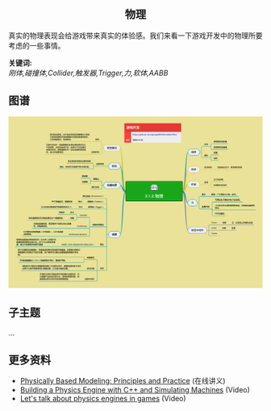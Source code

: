 <h2 align="center">物理</h2>
<p>
真实的物理表现会给游戏带来真实的体验感。我们来看一下游戏开发中的物理所要考虑的一些事情。
</p>

**关键词:**<br/>
*刚体,碰撞体,Collider,触发器,Trigger,力,软体,AABB*

## 图谱
![图片加载中...](../exports/2.1.2.物理.png?raw=true)

## 子主题
...

## 更多资料
* [Physically Based Modeling: Principles and Practice](https://www.cs.cmu.edu/~baraff/sigcourse/) (在线讲义)
* [Building a Physics Engine with C++ and Simulating Machines](https://www.youtube.com/watch?v=TtgS-b191V0) (Video)
* [Let's talk about physics engines in games](https://www.youtube.com/watch?v=obGMhUvq5pg) (Video)
